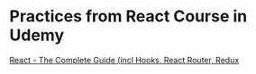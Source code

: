 # Practices from React Course in Udemy

[React - The Complete Guide (incl Hooks, React Router, Redux](https://www.udemy.com/course/react-the-complete-guide-incl-redux/)
